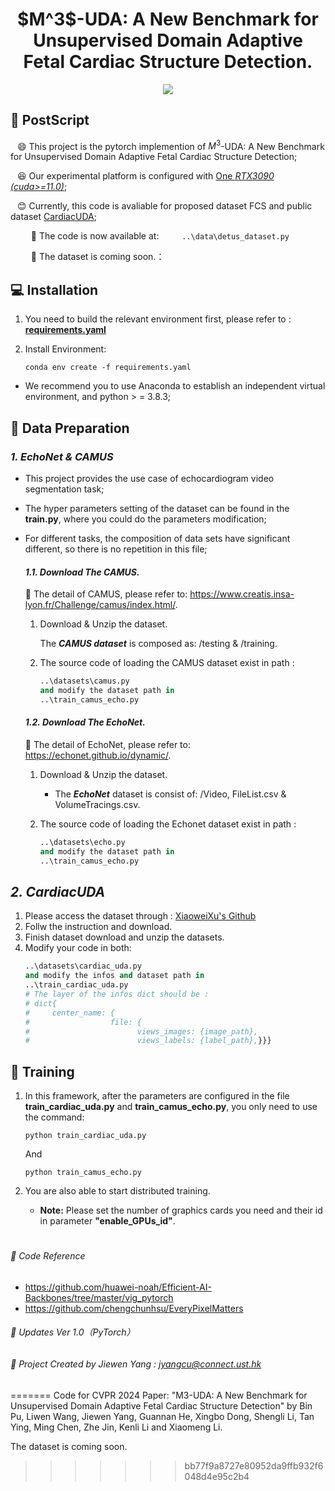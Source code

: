 <div align=center>
<h1>  $M^3$-UDA: A New Benchmark for Unsupervised Domain Adaptive Fetal Cardiac Structure Detection.</h1>
</div>
<div align=center>

<!-- <a src="https://img.shields.io/badge/%F0%9F%93%96-ICCV_2023-8A2BE2.svg?style=flat-square" href="https://arxiv.org/abs/2309.11145">
<img src="https://img.shields.io/badge/%F0%9F%93%96-ICCV_2023-8A2BE2.svg?style=flat-square">
</a> -->
   
<a src="https://img.shields.io/badge/%F0%9F%9A%80-xmed_Lab-ed6c00.svg?style=flat-square" href="https://xmengli.github.io/">
<img src="https://img.shields.io/badge/%F0%9F%9A%80-xmed_Lab-ed6c00.svg?style=flat-square">
</a>

<!-- <a src="https://img.shields.io/badge/%F0%9F%9A%80-XiaoweiXu's Github-blue.svg?style=flat-square" href="https://github.com/XiaoweiXu/CardiacUDA-dataset">
<img src="https://img.shields.io/badge/%F0%9F%9A%80-Xiaowei Xu's Github-blue.svg?style=flat-square">
</a> -->

</div>


## :hammer: PostScript
&ensp; :smile: This project is the pytorch implemention of $M^3$-UDA: A New Benchmark for Unsupervised Domain Adaptive Fetal Cardiac Structure Detection;

&ensp; :laughing: Our experimental platform is configured with <u>One *RTX3090 (cuda>=11.0)*</u>; 

&ensp; :blush: Currently, this code is avaliable for proposed dataset FCS and public dataset <u>CardiacUDA</u>;

<!-- &ensp; :smiley: For codes and accessment that related to dataset ***CardiacUDA***; -->

&ensp; &ensp; &ensp;    **:eyes:** The code is now available at:
&ensp; &ensp; &ensp;       ```
                            ..\data\detus_dataset.py
                           ```

<!-- &ensp; :heart_eyes: For codes and accessment that related to dataset ***CardiacUDA*** -->

&ensp; &ensp; &ensp;    **:eyes:** The dataset is coming soon.：


## :computer: Installation


1. You need to build the relevant environment first, please refer to : [**requirements.yaml**](requirements.yaml)

2. Install Environment:
    ```
    conda env create -f requirements.yaml
    ```

+ We recommend you to use Anaconda to establish an independent virtual environment, and python > = 3.8.3; 


## :blue_book: Data Preparation

### *1. EchoNet & CAMUS*
 * This project provides the use case of echocardiogram video segmentation task;

 * The hyper parameters setting of the dataset can be found in the **train.py**, where you could do the parameters modification;

 * For different tasks, the composition of data sets have significant different, so there is no repetition in this file;


   #### *1.1. Download The **CAMUS**.*
   :speech_balloon: The detail of CAMUS, please refer to: https://www.creatis.insa-lyon.fr/Challenge/camus/index.html/.

   1. Download & Unzip the dataset.

      The ***CAMUS dataset*** is composed as: /testing & /training.

   2. The source code of loading the CAMUS dataset exist in path :

      ```python
      ..\datasets\camus.py
      and modify the dataset path in
      ..\train_camus_echo.py
      ```

   #### *1.2. Download The **EchoNet**.*

   :speech_balloon: The detail of EchoNet, please refer to: https://echonet.github.io/dynamic/.

   1. Download & Unzip the dataset.

      - The ***EchoNet*** dataset is consist of: /Video, FileList.csv & VolumeTracings.csv.

   2. The source code of loading the Echonet dataset exist in path :

      ```python
      ..\datasets\echo.py
      and modify the dataset path in
      ..\train_camus_echo.py
      ```

## *2. CardiacUDA*
 1.  Please access the dataset through : [XiaoweiXu's Github](https://github.com/XiaoweiXu/CardiacUDA-dataset)
 2.  Follw the instruction and download.
 3.  Finish dataset download and unzip the datasets.
 4.  Modify your code in both:
        ```python
        ..\datasets\cardiac_uda.py
        and modify the infos and dataset path in
        ..\train_cardiac_uda.py
        # The layer of the infos dict should be :
        # dict{
        #     center_name: {
        #                  file: {
        #                        views_images: {image_path},
        #                        views_labels: {label_path},}}}
        ```

## :feet: Training

1. In this framework, after the parameters are configured in the file **train_cardiac_uda.py** and **train_camus_echo.py**, you only need to use the command:

    ```shell
    python train_cardiac_uda.py
    ```
    And
    ```shell
    python train_camus_echo.py
    ```

2. You are also able to start distributed training. 

   - **Note:** Please set the number of graphics cards you need and their id in parameter **"enable_GPUs_id"**.

#


###### :rocket: Code Reference 
  - https://github.com/huawei-noah/Efficient-AI-Backbones/tree/master/vig_pytorch
  - https://github.com/chengchunhsu/EveryPixelMatters 

###### :rocket: Updates Ver 1.0（PyTorch）
###### :rocket: Project Created by Jiewen Yang : jyangcu@connect.ust.hk
=======
Code for CVPR 2024 Paper: "M3-UDA: A New Benchmark for Unsupervised Domain Adaptive Fetal Cardiac Structure Detection" by Bin Pu, Liwen Wang, Jiewen Yang, Guannan He, Xingbo Dong, Shengli Li, Tan Ying, Ming Chen, Zhe Jin, Kenli Li and Xiaomeng Li.


The dataset is coming soon.
>>>>>>> bb77f9a8727e80952da9ffb932f6048d4e95c2b4
